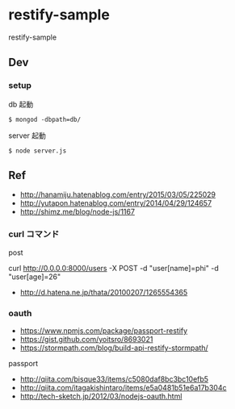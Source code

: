 # restify-sample
restify-sample


## Dev

### setup

db 起動

```
$ mongod -dbpath=db/
```

server 起動

```
$ node server.js
```


## Ref

- http://hanamiju.hatenablog.com/entry/2015/03/05/225029
- http://yutapon.hatenablog.com/entry/2014/04/29/124657
- http://shimz.me/blog/node-js/1167


### curl コマンド

post

curl http://0.0.0.0:8000/users -X POST -d "user[name]=phi" -d "user[age]=26"

- http://d.hatena.ne.jp/thata/20100207/1265554365

### oauth

- https://www.npmjs.com/package/passport-restify
- https://gist.github.com/yoitsro/8693021
- https://stormpath.com/blog/build-api-restify-stormpath/

passport

- http://qiita.com/bisque33/items/c5080daf8bc3bc10efb5
- http://qiita.com/itagakishintaro/items/e5a0481b51e6a17b304c
- http://tech-sketch.jp/2012/03/nodejs-oauth.html
